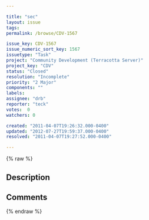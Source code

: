 ```yaml
---

title: "sec"
layout: issue
tags: 
permalink: /browse/CDV-1567

issue_key: CDV-1567
issue_numeric_sort_key: 1567
issuetype: "Task"
project: "Community Development (Terracotta Server)"
project_key: "CDV"
status: "Closed"
resolution: "Incomplete"
priority: "2 Major"
components: ""
labels: 
assignee: "drb"
reporter: "teck"
votes:  0
watchers: 0

created: "2011-04-07T19:26:32.000-0400"
updated: "2012-07-27T19:59:37.000-0400"
resolved: "2011-04-07T19:27:52.000-0400"

---
```




{% raw %}



## Description

<div markdown="1" class="description">



</div>

## Comments



{% endraw %}
